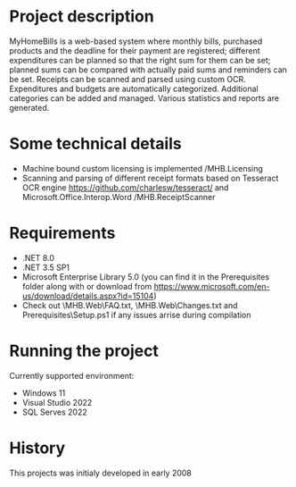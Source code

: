 # Project description

MyHomeBills is a web-based system where monthly bills, purchased 
products and the deadline for their payment are registered; different 
expenditures can be planned so that the right sum for them can be 
set; planned sums can be compared with actually paid sums and 
reminders can be set. Receipts can be scanned and parsed using 
custom OCR. Expenditures and budgets are automatically categorized. Additional categories can be added and managed.
Various statistics and reports are generated. 

# Some technical details

- Machine bound custom licensing is implemented /MHB.Licensing
- Scanning and parsing of different receipt formats based on Tesseract OCR engine https://github.com/charlesw/tesseract/ and Microsoft.Office.Interop.Word /MHB.ReceiptScanner


# Requirements

- .NET 8.0
- .NET 3.5 SP1
- Microsoft Enterprise Library 5.0 (you can find it in the Prerequisites folder along with or download from https://www.microsoft.com/en-us/download/details.aspx?id=15104)
- Check out \MHB.Web\FAQ.txt, \MHB.Web\Changes.txt and Prerequisites\Setup.ps1 if any issues arrise during compilation


# Running the project

Currently supported environment:
- Windows 11
- Visual Studio 2022
- SQL Serves 2022

# History

This projects was initialy developed in early 2008

